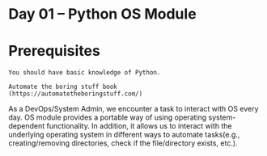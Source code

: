 # Day 01 – Python OS Module

# Prerequisites

    You should have basic knowledge of Python.

    Automate the boring stuff book
    (https://automatetheboringstuff.com/)
    
As a DevOps/System Admin, we encounter a task to interact with OS every day. OS module provides a portable way of using operating system-dependent functionality. In addition, it allows us to interact with the underlying operating system in different ways to automate tasks(e.g., creating/removing directories, check if the file/directory exists, etc.).
    
    
